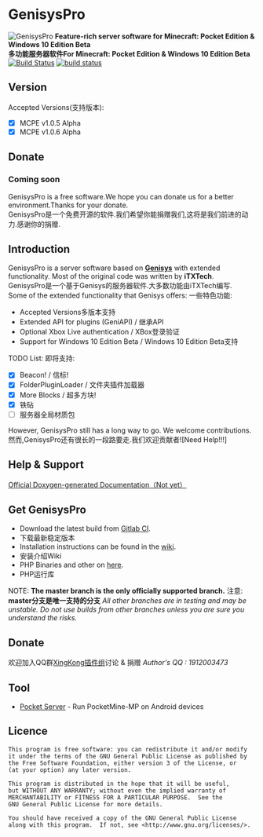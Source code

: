 GenisysPro
===================

![GenisysPro](http://i.imgur.com/R8gExma.jpg)
__Feature-rich server software for Minecraft: Pocket Edition & Windows 10 Edition Beta__<br>
__多功能服务器软件For Minecraft: Pocket Edition & Windows 10 Edition Beta__<br>
[![Build Status](https://travis-ci.org/GenisysPro/GenisysPro.svg?branch=master)](https://travis-ci.org/GenisysPro/GenisysPro)
[![build status](https://gitlab.com/GenisysPro/GenisysPro/badges/master/build.svg)](https://gitlab.com/GenisysPro/GenisysPro/commits/master)

Version
-------------
Accepted Versions(支持版本):
- [x] MCPE v1.0.5 Alpha
- [x] MCPE v1.0.6 Alpha

Donate
-------------
### Coming soon

GenisysPro is a free software.We hope you can donate us for a better environment.Thanks for your donate.<br>
GenisysPro是一个免费开源的软件.我们希望你能捐赠我们,这将是我们前进的动力.感谢你的捐赠.<br>

Introduction
-------------
GenisysPro is a server software based on **[Genisys](https://github.com/iTXTech/Genisys)** with extended functionality. Most of the original code was written by **iTXTech**.<br>
GenisysPro是一个基于Genisys的服务器软件.大多数功能由iTXTech编写.<br>
Some of the extended functionality that Genisys offers:
一些特色功能:

* Accepted Versions多版本支持
* Extended API for plugins (GeniAPI) / 继承API
* Optional Xbox Live authentication / XBox登录验证
* Support for Windows 10 Edition Beta / Windows 10 Edition Beta支持

TODO List:
即将支持:

- [x] Beacon! / 信标!
- [x] FolderPluginLoader / 文件夹插件加载器
- [x] More Blocks / 超多方块!
- [x] 铁砧
- [ ] 服务器全局材质包

However, GenisysPro still has a long way to go. We welcome contributions.<br>
然而,GenisysPro还有很长的一段路要走.我们欢迎贡献者![Need Help!!!]

Help & Support
-------------
[Official Doxygen-generated Documentation（Not yet）]()

Get GenisysPro
-------------
* Download the latest build from [Gitlab CI](https://gitlab.com/GenisysPro/GenisysPro/builds).
* 下载最新稳定版本
* Installation instructions can be found in the [wiki](https://github.com/iTXTech/Genisys/wiki).
* 安装介绍Wiki
* PHP Binaries and other on [here](https://itxtech.org/genisys/get/).
* PHP运行库


NOTE: **The master branch is the only officially supported branch.**
注意: **master分支是唯一支持的分支**
_All other branches are in testing and may be unstable. Do not use builds from other branches unless you are sure you understand the risks._

Donate
-------------
欢迎加入QQ群[XingKong插件组](https://jq.qq.com/?_wv=1027&k=46Xjsfo)讨论 & 捐赠
*Author's QQ : 1912003473*

Tool
-------------
* [Pocket Server](https://github.com/fengberd/MinecraftPEServer) - Run PocketMine-MP on Android devices

Licence
-------------
	This program is free software: you can redistribute it and/or modify
	it under the terms of the GNU General Public License as published by
	the Free Software Foundation, either version 3 of the License, or
	(at your option) any later version.

	This program is distributed in the hope that it will be useful,
	but WITHOUT ANY WARRANTY; without even the implied warranty of
	MERCHANTABILITY or FITNESS FOR A PARTICULAR PURPOSE.  See the
	GNU General Public License for more details.

	You should have received a copy of the GNU General Public License
	along with this program.  If not, see <http://www.gnu.org/licenses/>.